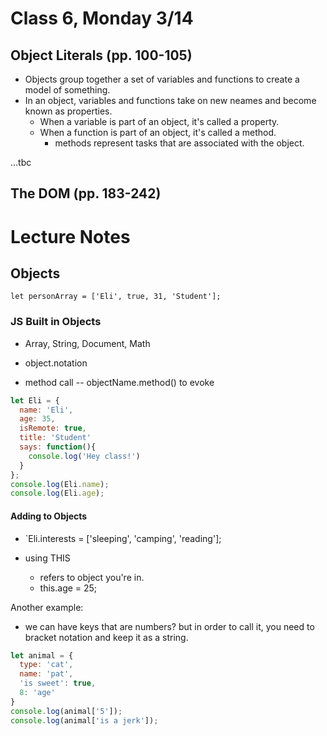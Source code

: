 #  Class 6, Monday 3/14

## Object Literals (pp. 100-105)

- Objects group together a set of variables and functions to create a model of something. 
- In an object, variables and functions take on new neames and become known as properties.
  - When a variable is part of an object, it's called a property.
  - When a function is part of an object, it's called a method.
    - methods represent tasks that are associated with the object.

...tbc

## The DOM (pp. 183-242)

# Lecture Notes

## Objects

`let personArray = ['Eli', true, 31, 'Student'];`

### JS Built in Objects

- Array, String, Document, Math

- object.notation
  
- method call -- objectName.method() to evoke

```js
let Eli = {
  name: 'Eli',
  age: 35,
  isRemote: true,
  title: 'Student'
  says: function(){
    console.log('Hey class!')
  }
};
console.log(Eli.name);
console.log(Eli.age);
```

#### Adding to Objects

- `Eli.interests = ['sleeping', 'camping', 'reading'];

- using THIS
  - refers to object you're in.
  - this.age = 25;

Another example:

- we can have keys that are numbers? but in order to call it, you need to bracket notation and keep it as a string.

```js
let animal = {
  type: 'cat',
  name: 'pat',
  'is sweet': true,
  8: 'age'
}
console.log(animal['5']);
console.log(animal['is a jerk']);
```